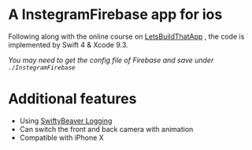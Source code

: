 # A InstegramFirebase app for ios

Following along with the online course on [LetsBuildThatApp](https://www.letsbuildthatapp.com/course/Instagram-Firebase)
, the code is implemented by Swift 4 & Xcode 9.3.

_You may need to get the config file of Firebase and save under `./InstegramFirebase`_

# Additional features
* Using [SwiftyBeaver Logging](https://github.com/SwiftyBeaver/SwiftyBeaver)
* Can switch the front and back camera with animation
* Compatible with iPhone X